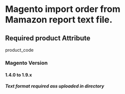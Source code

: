 # Magento import order from Mamazon report text file. 

## Required product Attribute
product_code


### Magento Version
#### 1.4.0 to 1.9.x

##### Text format required ass uploaded in directory
